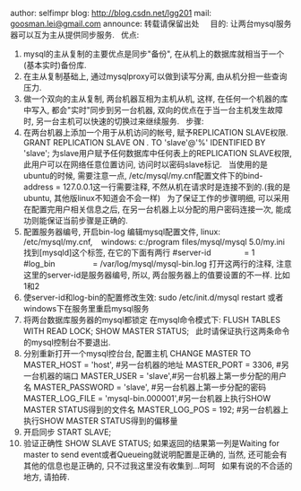 author: selfimpr
blog: http://blog.csdn.net/lgg201
mail: goosman.lei@gmail.com
announce: 转载请保留出处
 
 
目的: 让两台mysql服务器可以互为主从提供同步服务.
 
优点:
1. mysql的主从复制的主要优点是同步"备份", 在从机上的数据库就相当于一个(基本实时)备份库.
2. 在主从复制基础上, 通过mysqlproxy可以做到读写分离, 由从机分担一些查询压力.
3. 做一个双向的主从复制, 两台机器互相为主机从机, 这样, 在任何一个机器的库中写入, 都会"实时"同步到另一台机器, 双向的优点在于当一台主机发生故障时, 另一台主机可以快速的切换过来继续服务.
 
步骤:
1. 在两台机器上添加一个用于从机访问的帐号, 赋予REPLICATION SLAVE权限.
GRANT REPLICATION SLAVE ON *.* TO 'slave'@'%' IDENTIFIED BY 'slave';
为slave用户赋予任何数据库中任何表上的REPLICATION SLAVE权限, 此用户可以在网络任意位置访问, 访问时以密码slave标记.
 
当使用的是ubuntu的时候, 需要注意一点, /etc/mysql/my.cnf配置文件下的bind-address = 127.0.0.1这一行需要注释, 不然从机在请求时是连接不到的.(我的是ubuntu, 其他版linux不知道会不会一样)
 
为了保证工作的步骤明细, 可以采用在配置完用户相关信息之后, 在另一台机器上以分配的用户密码连接一次, 能成功则能保证当前步骤是正确的.
 
2. 配置服务器编号, 开启bin-log
编辑mysql配置文件, linux: /etc/mysql/my.cnf,    windows: c:/program files/mysql/mysql 5.0/my.ini
找到[mysqld]这个标签,
在它的下面有两行
#server-id               = 1
#log_bin                 = /var/log/mysql/mysql-bin.log
打开这两行的注释, 注意这里的server-id是服务器编号, 所以, 两台服务器上的值要设置的不一样. 比如1和2
 
3. 使server-id和log-bin的配置修改生效:
sudo /etc/init.d/mysql restart
或者windows下在服务里重启mysql服务
 
4. 将两台数据库服务器的mysql都锁定
在mysql命令模式下:
FLUSH TABLES WITH READ LOCK;
SHOW MASTER STATUS;
 
此时请保证执行这两条命令的mysql控制台不要退出.
 
5. 分别重新打开一个mysql控台台, 配置主机
CHANGE MASTER TO
MASTER_HOST = 'host', #另一台机器的地址
MASTER_PORT = 3306, #另一台机器的端口
MASTER_USER = 'slave',#另一台机器上第一步分配的用户名
MASTER_PASSWORD = 'slave', #另一台机器上第一步分配的密码
MASTER_LOG_FILE = 'mysql-bin.000001',#另一台机器上执行SHOW MASTER STATUS得到的文件名
MASTER_LOG_POS = 192; #另一台机器上执行SHOW MASTER STATUS得到的偏移量
 
6. 开启同步
START SLAVE;
 
7. 验证正确性
SHOW SLAVE STATUS;
如果返回的结果第一列是Waiting for master to send event或者Queueing就说明配置是正确的, 当然, 还可能会有其他的信息也是正确的, 只不过我这里没有收集到...呵呵
 
如果有说的不合适的地方, 请拍砖.
